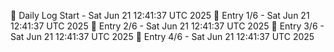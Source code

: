 📅 Daily Log Start - Sat Jun 21 12:41:37 UTC 2025
📌 Entry 1/6 - Sat Jun 21 12:41:37 UTC 2025
📌 Entry 2/6 - Sat Jun 21 12:41:37 UTC 2025
📌 Entry 3/6 - Sat Jun 21 12:41:37 UTC 2025
📌 Entry 4/6 - Sat Jun 21 12:41:37 UTC 2025
